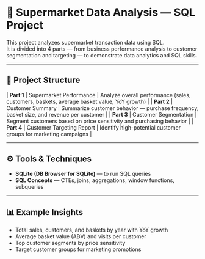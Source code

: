 # 🛒 Supermarket Data Analysis — SQL Project

This project analyzes supermarket transaction data using SQL.  
It is divided into 4 parts — from business performance analysis to customer segmentation and targeting — to demonstrate data analytics and SQL skills.

---

## 📂 Project Structure

| **Part 1** | Supermarket Performance | Analyze overall performance (sales, customers, baskets, average basket value, YoY growth) |
| **Part 2** | Customer Summary | Summarize customer behavior — purchase frequency, basket size, and revenue per customer |
| **Part 3** | Customer Segmentation | Segment customers based on price sensitivity and purchasing behavior |
| **Part 4** | Customer Targeting Report | Identify high-potential customer groups for marketing campaigns |

---

## ⚙️ Tools & Techniques

- **SQLite (DB Browser for SQLite)** — to run SQL queries
- **SQL Concepts** — CTEs, joins, aggregations, window functions, subqueries

---

## 📊 Example Insights

- Total sales, customers, and baskets by year with YoY growth
- Average basket value (ABV) and visits per customer
- Top customer segments by price sensitivity
- Target customer groups for marketing promotions
